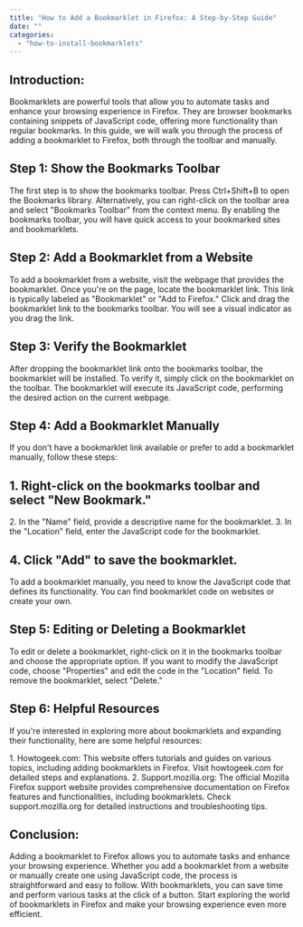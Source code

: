 ```yaml
---
title: "How to Add a Bookmarklet in Firefox: A Step-by-Step Guide"
date: ""
categories: 
  - "how-to-install-bookmarklets"
---
```


## Introduction:

Bookmarklets are powerful tools that allow you to automate tasks and enhance your browsing experience in Firefox. They are browser bookmarks containing snippets of JavaScript code, offering more functionality than regular bookmarks. In this guide, we will walk you through the process of adding a bookmarklet to Firefox, both through the toolbar and manually.

## Step 1: Show the Bookmarks Toolbar

The first step is to show the bookmarks toolbar. Press Ctrl+Shift+B to open the Bookmarks library. Alternatively, you can right-click on the toolbar area and select "Bookmarks Toolbar" from the context menu. By enabling the bookmarks toolbar, you will have quick access to your bookmarked sites and bookmarklets.

## Step 2: Add a Bookmarklet from a Website

To add a bookmarklet from a website, visit the webpage that provides the bookmarklet. Once you're on the page, locate the bookmarklet link. This link is typically labeled as "Bookmarklet" or "Add to Firefox." Click and drag the bookmarklet link to the bookmarks toolbar. You will see a visual indicator as you drag the link.

## Step 3: Verify the Bookmarklet

After dropping the bookmarklet link onto the bookmarks toolbar, the bookmarklet will be installed. To verify it, simply click on the bookmarklet on the toolbar. The bookmarklet will execute its JavaScript code, performing the desired action on the current webpage.

## Step 4: Add a Bookmarklet Manually

If you don't have a bookmarklet link available or prefer to add a bookmarklet manually, follow these steps:

## 1\. Right-click on the bookmarks toolbar and select "New Bookmark."

2\. In the "Name" field, provide a descriptive name for the bookmarklet. 3. In the "Location" field, enter the JavaScript code for the bookmarklet.

## 4\. Click "Add" to save the bookmarklet.

To add a bookmarklet manually, you need to know the JavaScript code that defines its functionality. You can find bookmarklet code on websites or create your own.

## Step 5: Editing or Deleting a Bookmarklet

To edit or delete a bookmarklet, right-click on it in the bookmarks toolbar and choose the appropriate option. If you want to modify the JavaScript code, choose "Properties" and edit the code in the "Location" field. To remove the bookmarklet, select "Delete."

## Step 6: Helpful Resources

If you're interested in exploring more about bookmarklets and expanding their functionality, here are some helpful resources:

1\. Howtogeek.com: This website offers tutorials and guides on various topics, including adding bookmarklets in Firefox. Visit howtogeek.com for detailed steps and explanations. 2. Support.mozilla.org: The official Mozilla Firefox support website provides comprehensive documentation on Firefox features and functionalities, including bookmarklets. Check support.mozilla.org for detailed instructions and troubleshooting tips.

## Conclusion:

Adding a bookmarklet to Firefox allows you to automate tasks and enhance your browsing experience. Whether you add a bookmarklet from a website or manually create one using JavaScript code, the process is straightforward and easy to follow. With bookmarklets, you can save time and perform various tasks at the click of a button. Start exploring the world of bookmarklets in Firefox and make your browsing experience even more efficient.
